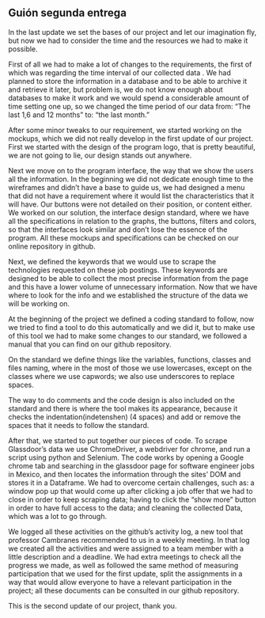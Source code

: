## Guión segunda entrega

In the last update we set the bases of our project and let our imagination fly, but now we had to consider the time and the resources we had to make it possible.

First of all we had to make a lot of changes to the requirements, the first of which was regarding the time interval of our collected data . We had planned to store the information in a database and to be able to archive it and retrieve it later, but problem is, we do not know enough about databases to make it work and we would spend a considerable amount of time setting one up, so we changed the time period of our data from: “The last 1,6 and 12 months” to:  “the last month.”

After some minor tweaks to our requirement, we started working on the mockups, which we did not really develop in the first update of our project. First we started with the design of the program logo, that is pretty beautiful, we are not going to lie, our design stands out anywhere. 

Next we move on to the program interface, the way that we show the users all the information. In the beginning we did not dedicate enough time to the wireframes and didn’t have a base to guide us, we had designed a menu that did not have a requirement where it would list the characteristics that it will have. Our buttons were not detailed on their position, or content either. We worked on our solution, the interface design standard, where we have all the specifications in relation to the graphs, the buttons, filters and colors, so that the interfaces look similar and don’t lose the essence of the program. All these mockups and specifications can be checked on our online repository in github.

Next, we defined the keywords that we would use to scrape the technologies requested on these job postings. These keywords are designed to be able to collect the most precise information from the page and this have a lower volume of unnecessary information. Now that we have where to look for the info and we established the structure of the data we will be working on. 

At the beginning of the project we defined a coding standard to follow, now we tried to find a tool to do this automatically and we did it, but to make use of this tool we had to make some changes to our standard, we followed a manual that you can find on our github repository. 

On the standard we define things like the variables, functions, classes and files naming, where in the most of those we use lowercases, except on the classes where we use capwords; we also use underscores to replace spaces. 

The way to do comments and the code design is also included on the standard and there is where the tool makes its appearance, because it checks the indentation(indetenshen) (4 spaces) and add or remove the spaces that it needs to follow the standard.

After that, we started to put together our pieces of code. To scrape Glassdoor’s data  we use ChromeDriver, a webdriver for chrome, and run a script using python and Selenium. The code works by opening a Google chrome tab and searching in the glassdoor page for software engineer jobs in Mexico, and then locates the information through the sites’ DOM and stores it in a Dataframe. We had to overcome certain challenges, such as: a window pop up that would come up after clicking a job offer that we had to close in order to keep scraping data; having to click the “show more” button in order to have full access to the data; and cleaning the collected Data, which was a lot to go through.

We logged all these activities on the github’s activity log, a new tool that professor Cambranes recommended to us in a weekly meeting. In that log we created all the activities and were assigned to a team member with a little description and a deadline. We had extra meetings to check all the progress we made, as well as followed the same method of measuring participation that we used for the first update, split the assignments in a way that would allow everyone to have a relevant participation in the project; all these documents can be consulted in our github repository.

This is the second update of our project, thank you.
